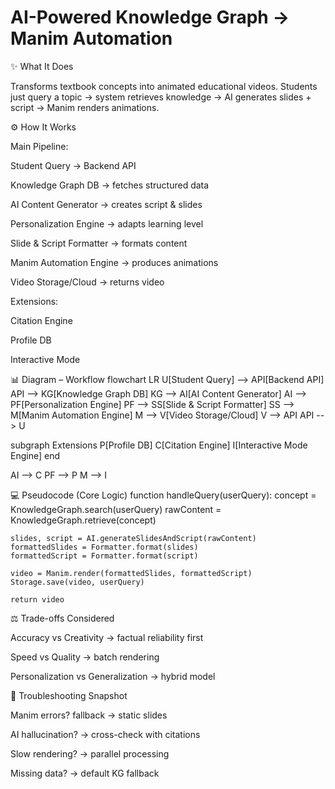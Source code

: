 # AI-Powered Knowledge Graph → Manim Automation

✨ What It Does

Transforms textbook concepts into animated educational videos.
Students just query a topic → system retrieves knowledge → AI generates slides + script → Manim renders animations.

⚙️ How It Works

Main Pipeline:

Student Query → Backend API

Knowledge Graph DB → fetches structured data

AI Content Generator → creates script & slides

Personalization Engine → adapts learning level

Slide & Script Formatter → formats content

Manim Automation Engine → produces animations

Video Storage/Cloud → returns video

Extensions:

Citation Engine

Profile DB

Interactive Mode

📊 Diagram – Workflow
flowchart LR
U[Student Query] --> API[Backend API]
API --> KG[Knowledge Graph DB]
KG --> AI[AI Content Generator]
AI --> PF[Personalization Engine]
PF --> SS[Slide & Script Formatter]
SS --> M[Manim Automation Engine]
M --> V[Video Storage/Cloud]
V --> API
API --> U

subgraph Extensions
P[Profile DB]
C[Citation Engine]
I[Interactive Mode Engine]
end

AI --> C
PF --> P
M --> I

💻 Pseudocode (Core Logic)
function handleQuery(userQuery):
    concept = KnowledgeGraph.search(userQuery)
    rawContent = KnowledgeGraph.retrieve(concept)

    slides, script = AI.generateSlidesAndScript(rawContent)
    formattedSlides = Formatter.format(slides)
    formattedScript = Formatter.format(script)

    video = Manim.render(formattedSlides, formattedScript)
    Storage.save(video, userQuery)

    return video

⚖️ Trade-offs Considered

Accuracy vs Creativity → factual reliability first

Speed vs Quality → batch rendering

Personalization vs Generalization → hybrid model

🔧 Troubleshooting Snapshot

Manim errors? fallback → static slides

AI hallucination? → cross-check with citations

Slow rendering? → parallel processing

Missing data? → default KG fallback
